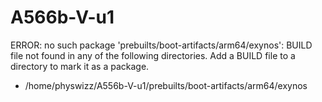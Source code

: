 # A566b-V-u1


ERROR: no such package 'prebuilts/boot-artifacts/arm64/exynos': BUILD file not found in any of the following directories. Add a BUILD file to a directory to mark it as a package.
 - /home/physwizz/A556b-V-u1/prebuilts/boot-artifacts/arm64/exynos
